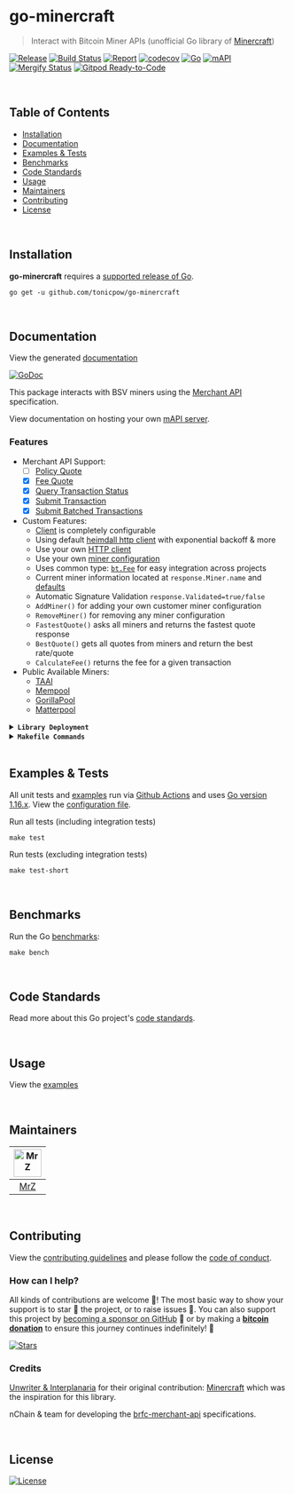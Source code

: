 # go-minercraft
> Interact with Bitcoin Miner APIs (unofficial Go library of [Minercraft](https://github.com/interplanaria/minercraft))

[![Release](https://img.shields.io/github/release-pre/tonicpow/go-minercraft.svg?logo=github&style=flat&v=1)](https://github.com/tonicpow/go-minercraft/releases)
[![Build Status](https://img.shields.io/github/workflow/status/tonicpow/go-minercraft/run-go-tests?logo=github&v=1)](https://github.com/tonicpow/go-minercraft/actions)
[![Report](https://goreportcard.com/badge/github.com/tonicpow/go-minercraft?style=flat&v=1)](https://goreportcard.com/report/github.com/tonicpow/go-minercraft)
[![codecov](https://codecov.io/gh/tonicpow/go-minercraft/branch/master/graph/badge.svg?v=1)](https://codecov.io/gh/tonicpow/go-minercraft)
[![Go](https://img.shields.io/github/go-mod/go-version/tonicpow/go-minercraft?v=1)](https://golang.org/)
[![mAPI](https://img.shields.io/badge/mAPI-1.4.0-blue.svg)](https://github.com/bitcoin-sv-specs/brfc-merchantapi)
<br>
[![Mergify Status](https://img.shields.io/endpoint.svg?url=https://gh.mergify.io/badges/tonicpow/go-minercraft&style=flat&v=1)](https://mergify.io)
[![Gitpod Ready-to-Code](https://img.shields.io/badge/Gitpod-ready--to--code-blue?logo=gitpod&v=1)](https://gitpod.io/#https://github.com/tonicpow/go-minercraft)

<br/>

## Table of Contents
- [Installation](#installation)
- [Documentation](#documentation)
- [Examples & Tests](#examples--tests)
- [Benchmarks](#benchmarks)
- [Code Standards](#code-standards)
- [Usage](#usage)
- [Maintainers](#maintainers)
- [Contributing](#contributing)
- [License](#license)

<br/>

## Installation

**go-minercraft** requires a [supported release of Go](https://golang.org/doc/devel/release.html#policy).
```shell script
go get -u github.com/tonicpow/go-minercraft
```

<br/>

## Documentation
View the generated [documentation](https://pkg.go.dev/github.com/tonicpow/go-minercraft)

[![GoDoc](https://godoc.org/github.com/tonicpow/go-minercraft?status.svg&style=flat&v=1)](https://pkg.go.dev/github.com/tonicpow/go-minercraft)
          
This package interacts with BSV miners using the [Merchant API](https://github.com/bitcoin-sv-specs/brfc-merchantapi) specification.

View documentation on hosting your own [mAPI server](https://github.com/bitcoin-sv/merchantapi-reference).

### Features
- Merchant API Support:
  - [ ] [Policy Quote](https://github.com/bitcoin-sv-specs/brfc-merchantapi#1-get-policy-quote)
  - [x] [Fee Quote](https://github.com/bitcoin-sv-specs/brfc-merchantapi#2-get-fee-quote)
  - [x] [Query Transaction Status](https://github.com/bitcoin-sv-specs/brfc-merchantapi#4-query-transaction-status)
  - [x] [Submit Transaction](https://github.com/bitcoin-sv-specs/brfc-merchantapi#3-submit-transaction)
  - [x] [Submit Batched Transactions](https://github.com/bitcoin-sv-specs/brfc-merchantapi#5-submit-multiple-transactions)
- Custom Features:
  - [Client](client.go) is completely configurable
  - Using default [heimdall http client](https://github.com/gojektech/heimdall) with exponential backoff & more
  - Use your own [HTTP client](client.go)
  - Use your own [miner configuration](client.go)
  - Uses common type: [`bt.Fee`](https://github.com/libsv/go-bt/blob/master/fees.go) for easy integration across projects 
  - Current miner information located at `response.Miner.name` and [defaults](config.go)
  - Automatic Signature Validation `response.Validated=true/false`
  - `AddMiner()` for adding your own customer miner configuration
  - `RemoveMiner()` for removing any miner configuration
  - `FastestQuote()` asks all miners and returns the fastest quote response
  - `BestQuote()` gets all quotes from miners and return the best rate/quote
  - `CalculateFee()` returns the fee for a given transaction
- Public Available Miners:
  - [TAAl](https://tpow.app/a0f9475a)
  - [Mempool](https://tpow.app/361a5570)
  - [GorillaPool](https://tpow.app/43adc27e)
  - [Matterpool](https://tpow.app/66b32fae)

<details>
<summary><strong><code>Library Deployment</code></strong></summary>
<br/>

[goreleaser](https://github.com/goreleaser/goreleaser) for easy binary or library deployment to Github and can be installed via: `brew install goreleaser`.

The [.goreleaser.yml](.goreleaser.yml) file is used to configure [goreleaser](https://github.com/goreleaser/goreleaser).

Use `make release-snap` to create a snapshot version of the release, and finally `make release` to ship to production.
</details>

<details>
<summary><strong><code>Makefile Commands</code></strong></summary>
<br/>

View all `makefile` commands
```shell script
make help
```

List of all current commands:
```text
all                   Runs multiple commands
clean                 Remove previous builds and any test cache data
clean-mods            Remove all the Go mod cache
coverage              Shows the test coverage
diff                  Show the git diff
generate              Runs the go generate command in the base of the repo
godocs                Sync the latest tag with GoDocs
help                  Show this help message
install               Install the application
install-go            Install the application (Using Native Go)
install-releaser      Install the GoReleaser application
lint                  Run the golangci-lint application (install if not found)
release               Full production release (creates release in Github)
release               Runs common.release then runs godocs
release-snap          Test the full release (build binaries)
release-test          Full production test release (everything except deploy)
replace-version       Replaces the version in HTML/JS (pre-deploy)
tag                   Generate a new tag and push (tag version=0.0.0)
tag-remove            Remove a tag if found (tag-remove version=0.0.0)
tag-update            Update an existing tag to current commit (tag-update version=0.0.0)
test                  Runs lint and ALL tests
test-ci               Runs all tests via CI (exports coverage)
test-ci-no-race       Runs all tests via CI (no race) (exports coverage)
test-ci-short         Runs unit tests via CI (exports coverage)
test-no-lint          Runs just tests
test-short            Runs vet, lint and tests (excludes integration tests)
test-unit             Runs tests and outputs coverage
uninstall             Uninstall the application (and remove files)
update-linter         Update the golangci-lint package (macOS only)
vet                   Run the Go vet application
```
</details>

<br/>

## Examples & Tests
All unit tests and [examples](examples) run via [Github Actions](https://github.com/tonicpow/go-minercraft/actions) and
uses [Go version 1.16.x](https://golang.org/doc/go1.16). View the [configuration file](.github/workflows/run-tests.yml).

Run all tests (including integration tests)
```shell script
make test
```

Run tests (excluding integration tests)
```shell script
make test-short
```

<br/>

## Benchmarks
Run the Go [benchmarks](client.go):
```shell script
make bench
```

<br/>

## Code Standards
Read more about this Go project's [code standards](.github/CODE_STANDARDS.md).

<br/>

## Usage
View the [examples](examples)

<br/>

## Maintainers
| [<img src="https://github.com/mrz1836.png" height="50" alt="MrZ" />](https://github.com/mrz1836) |
|:------------------------------------------------------------------------------------------------:|
|                                [MrZ](https://github.com/mrz1836)                                 |

<br/>

## Contributing
View the [contributing guidelines](.github/CONTRIBUTING.md) and please follow the [code of conduct](.github/CODE_OF_CONDUCT.md).

### How can I help?
All kinds of contributions are welcome :raised_hands:!
The most basic way to show your support is to star :star2: the project, or to raise issues :speech_balloon:.
You can also support this project by [becoming a sponsor on GitHub](https://github.com/sponsors/tonicpow) :clap:
or by making a [**bitcoin donation**](https://tonicpow.com/?utm_source=github&utm_medium=sponsor-link&utm_campaign=go-minercraft&utm_term=go-minercraft&utm_content=go-minercraft) to ensure this journey continues indefinitely! :rocket:

[![Stars](https://img.shields.io/github/stars/tonicpow/go-minercraft?label=Please%20like%20us&style=social&v=1)](https://github.com/tonicpow/go-minercraft/stargazers)

### Credits

[Unwriter & Interplanaria](https://github.com/interplanaria) for their original contribution: [Minercraft](https://github.com/interplanaria/minercraft) which was the inspiration for this library.
      
nChain & team for developing the [brfc-merchant-api](https://github.com/bitcoin-sv-specs/brfc-merchantapi) specifications.

<br/>

## License

[![License](https://img.shields.io/github/license/tonicpow/go-minercraft.svg?style=flat&v=1)](LICENSE)
